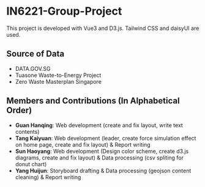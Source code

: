 # IN6221-Group-Project

This project is developed with Vue3 and D3.js. Tailwind CSS and daisyUI are used.

## Source of Data
- DATA.GOV.SG
- Tuasone Waste-to-Energy Project
- Zero Waste Masterplan Singapore

## Members and Contributions (In Alphabetical Order)
- **Guan Hanqing**: Web development (create and fix layout, write text contents)
- **Tang Kaiyuan**: Web development (leader, create force simulation effect on home page, create and fix layout) & Report writing
- **Sun Haoyang**: Web development (Design color scheme, create d3.js diagrams, create and fix layout) & Data processing (csv spliting for donut chart)
- **Yang Huijun**: Storyboard drafting & Data processing (geojson content cleaning) & Report writing